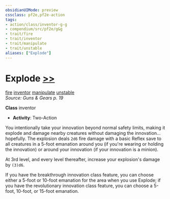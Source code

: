 ```yaml
---
obsidianUIMode: preview
cssclass: pf2e,pf2e-action
tags:
- action/class/inventor-g-g
- compendium/src/pf2e/g&g
- trait/fire
- trait/inventor
- trait/manipulate
- trait/unstable
aliases: ["Explode"]
---
```

# Explode [>>](/rules/core-rulebook/chapter-9-playing-the-game.md#Actions "Two-Action")
[fire](/rules/traits/fire.md)  [inventor](/rules/traits/inventor-g-g.md)  [manipulate](/rules/traits/manipulate.md)  [unstable](/rules/traits/unstable-g-g.md)  
*Source: Guns & Gears p. 19*  

**Class** inventor
- **Activity**: Two-Action

You intentionally take your innovation beyond normal safety limits, making it explode and damage nearby creatures without damaging the innovation... hopefully. The explosion deals `2d6` fire damage with a basic Reflex save to all creatures in a 5-foot emanation around you (if you're wearing or holding the innovation) or around your innovation (if your innovation is a minion).

At 3rd level, and every level thereafter, increase your explosion's damage by `(3)d6`.

If you have the breakthrough innovation class feature, you can choose either a 5-foot or 10-foot emanation for the area when you use Explode; if you have the revolutionary innovation class feature, you can choose a 5-foot, 10-foot, or 15-foot emanation.